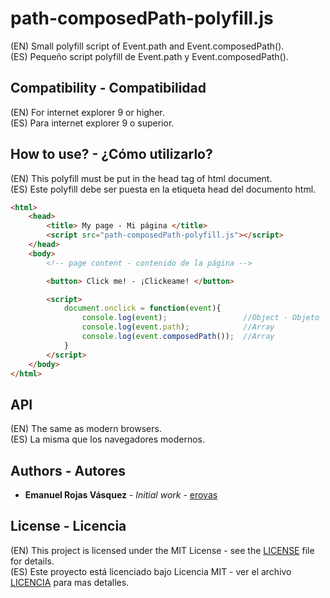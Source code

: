 # path-composedPath-polyfill.js
(EN) Small polyfill script of Event.path and Event.composedPath().\
(ES) Pequeño script polyfill de Event.path y Event.composedPath().

## Compatibility - Compatibilidad

(EN) For internet explorer 9 or higher.\
(ES) Para internet explorer 9 o superior.

## How to use? - ¿Cómo utilizarlo?

(EN) This polyfill must be put in the head tag of html document.\
(ES) Este polyfill debe ser puesta en la etiqueta head del documento html.

``` html
<html>
    <head>
        <title> My page - Mi página </title>
        <script src="path-composedPath-polyfill.js"></script>
    </head>
    <body>
        <!-- page content - contenido de la página -->        

        <button> Click me! - ¡Clickeame! </button>

        <script>
            document.onclick = function(event){
                console.log(event);                 //Object - Objeto
                console.log(event.path);            //Array
                console.log(event.composedPath());  //Array
            }
        </script>
    </body>
</html>
```

## API
(EN) The same as modern browsers.\
(ES) La misma que los navegadores modernos.

## Authors - Autores

* **Emanuel Rojas Vásquez** - *Initial work* - [erovas](https://github.com/erovas)

## License - Licencia

(EN) This project is licensed under the MIT License - see the [LICENSE](https://github.com/erovas/path-composedPath-polyfill.js/blob/main/LICENSE) file for details.\
(ES) Este proyecto está licenciado bajo Licencia MIT - ver el archivo [LICENCIA](https://github.com/erovas/path-composedPath-polyfill.js/blob/main/LICENSE) para mas detalles.